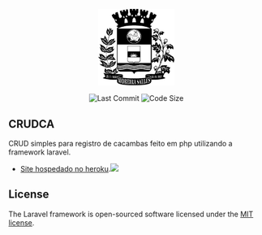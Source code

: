 <p align="center"><a href="https://laravel.com" target="_blank"><img src="./public/img/moreirasaleslogo.png" width="150"></a></p>

<p align="center">

<img src="https://img.shields.io/github/last-commit/iNakatsi/crudca" alt="Last Commit">
<img src="https://img.shields.io/github/languages/code-size/iNakatsi/crudca" alt="Code Size">

</p>

## CRUDCA

CRUD simples para registro de cacambas feito em php utilizando a framework laravel.

- [Site hospedado no heroku](http://crudcams.herokuapp.com).<a href="http://crudcams.herokuapp.com" target="_blank"><img src="https://image.flaticon.com/icons/png/512/873/873120.png" width="20" /></a>

## License

The Laravel framework is open-sourced software licensed under the [MIT license](https://opensource.org/licenses/MIT).
